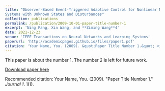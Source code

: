 ```yaml
---
title: "Observer-Based Event-Triggered Adaptive Control for Nonlinear Multiagent
Systems with Unknown States and Disturbances"
collection: publications
permalink: /publication/2009-10-01-paper-title-number-1
excerpt: 'Ning Pang, Xin Wang, and **Ziming Wang**4'
date: 2021-12-23
venue: 'IEEE Transactions on Neural Networks and Learning Systems'
paperurl: 'http://academicpages.github.io/files/paper1.pdf'
citation: 'Your Name, You. (2009). &quot;Paper Title Number 1.&quot; <i>Journal 1</i>. 1(1).'
---
```

This paper is about the number 1. The number 2 is left for future work.

[Download paper here](http://academicpages.github.io/files/paper1.pdf)

Recommended citation: Your Name, You. (2009). "Paper Title Number 1." <i>Journal 1</i>. 1(1).
